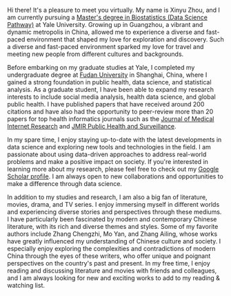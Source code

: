 Hi there! It's a pleasure to meet you virtually. My name is Xinyu Zhou, and I am currently pursuing a [Master's degree in Biostatistics (Data Science Pathway)](https://ysph.yale.edu/school-of-public-health/graduate-programs/masters-in-public-health/biostatistics/master-data-science-methods-pathway/) at Yale University. Growing up in Guangzhou, a vibrant and dynamic metropolis in China, allowed me to experience a diverse and fast-paced environment that shaped my love for exploration and discovery. Such a diverse and fast-paced environment sparked my love for travel and meeting new people from different cultures and backgrounds.

Before embarking on my graduate studies at Yale, I completed my undergraduate degree at [Fudan University](https://en.wikipedia.org/wiki/Fudan_University) in Shanghai, China, where I gained a strong foundation in public health, data science, and statistical analysis. As a graduate student, I have been able to expand my research interests to include social media analysis, health data science, and global public health. I have published papers that have received around 200 citations and have also had the opportunity to peer-review more than 20 papers for top health informatics journals such as the [Journal of Medical Internet Research](https://www.jmir.org/) and [JMIR Public Health and Surveillance](https://publichealth.jmir.org/).

In my spare time, I enjoy staying up-to-date with the latest developments in data science and exploring new tools and technologies in the field. I am passionate about using data-driven approaches to address real-world problems and make a positive impact on society. If you're interested in learning more about my research, please feel free to check out my [Google Scholar profile](https://scholar.google.com/citations?user=lP_Xz1UAAAAJ). I am always open to new collaborations and opportunities to make a difference through data science.

In addition to my studies and research, I am also a big fan of literature, movies, drama, and TV series. I enjoy immersing myself in different worlds and experiencing diverse stories and perspectives through these mediums. I have particularly been fascinated by modern and contemporary Chinese literature, with its rich and diverse themes and styles. Some of my favorite authors include Zhang Chengzhi, Mo Yan, and Zhang Ailing, whose works have greatly influenced my understanding of Chinese culture and society. I especially enjoy exploring the complexities and contradictions of modern China through the eyes of these writers, who offer unique and poignant perspectives on the country's past and present. In my free time, I enjoy reading and discussing literature and movies with friends and colleagues, and I am always looking for new and exciting works to add to my reading & watching list.

<!---
xinyuuzhou/xinyuuzhou is a ✨ special ✨ repository because its `README.md` (this file) appears on your GitHub profile.
You can click the Preview link to take a look at your changes.
--->
